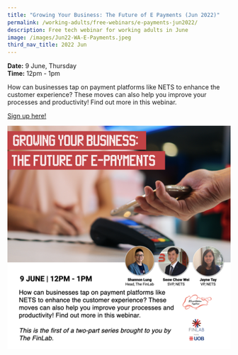 ```yaml
---
title: "Growing Your Business: The Future of E Payments (Jun 2022)"
permalink: /working-adults/free-webinars/e-payments-jun2022/
description: Free tech webinar for working adults in June
image: /images/Jun22-WA-E-Payments.jpeg
third_nav_title: 2022 Jun
---
```


**Date:** 9 June, Thursday
<br> **Time:** 12pm - 1pm

How can businesses tap on payment platforms like NETS to enhance the customer experience? These moves can also help you improve your processes and productivity! Find out more in this webinar.  

[Sign up here!](https://go.gov.sg/wa-finlab3-june22)

![Free webinar on e-payments for businesses](/images/Updated-Jun22-WA-E-Payments.jpeg)